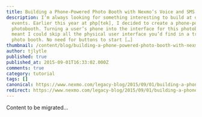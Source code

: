 ```yaml
---
title: Building a Phone-Powered Photo Booth with Nexmo’s Voice and SMS APIs
description: I’m always looking for something interesting to build at developer
  events. Earlier this year at php[tek], I decided to create a phone-powered
  photobooth. Turning a user’s phone into the interface for this photobooth
  meant I could skip all the physical user interface you’d find in a traditional
  photo booth. No need for buttons to start […]
thumbnail: /content/blog/building-a-phone-powered-photo-booth-with-nexmos-voice-and-sms-apis/Screen-Shot-2015-09-01-at-4.57.37-PM-1.png
author: tjlytle
published: true
published_at: 2015-09-01T16:33:02.000Z
comments: true
category: tutorial
tags: []
canonical: https://www.nexmo.com/legacy-blog/2015/09/01/building-a-phone-powered-photo-booth-with-nexmos-voice-and-sms-apis
redirect: https://www.nexmo.com/legacy-blog/2015/09/01/building-a-phone-powered-photo-booth-with-nexmos-voice-and-sms-apis
---
```


Content to be migrated...
